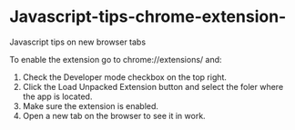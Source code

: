 # Javascript-tips-chrome-extension-
Javascript tips on new browser tabs 

To enable the extension go to chrome://extensions/ and:

1. Check the Developer mode checkbox on the top right. 
2. Click the Load Unpacked Extension button and select the foler where the app is located.
3. Make sure the extension is enabled.
4. Open a new tab on the browser to see it in work. 
